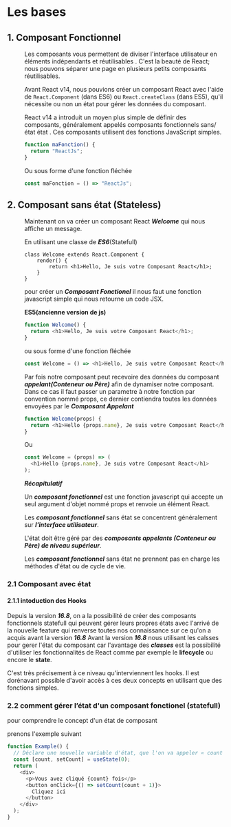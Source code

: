 # Les bases

## 1. Composant Fonctionnel

<dl>
<dd>

Les composants vous permettent de diviser l'interface utilisateur en éléments indépendants et réutilisables . C'est la beauté de React; nous pouvons séparer une page en plusieurs petits composants réutilisables.

Avant React v14, nous pouvions créer un composant React avec l'aide de `React.Component` (dans ES6) ou `React.createClass` (dans ES5), qu'il nécessite ou non un état pour gérer les données du composant.

React v14 a introduit un moyen plus simple de définir des composants, généralement appelés composants fonctionnels sans/état état .
Ces composants utilisent des fonctions JavaScript simples.

```javascript
function maFonction() {
  return "ReactJs";
}
```

Ou sous forme d'une fonction fléchée

```javascript
const maFonction = () => "ReactJs";
```

</dd>

## 2. Composant sans état (Stateless)

<dd>

Maintenant on va créer un composant React **_Welcome_** qui nous affiche un message.

En utilisant une classe de **_ES6_**(Statefull)

```JSX
class Welcome extends React.Component {
    render() {
        return <h1>Hello, Je suis votre Composant React</h1>;
    }
}
```

pour créer un **_Composant Fonctionel_** il nous faut une fonction javascript simple qui nous retourne un code JSX.

**ES5(ancienne version de js)**

```javascript
function Welcome() {
  return <h1>Hello, Je suis votre Composant React</h1>;
}
```

ou sous forme d'une fonction fléchée

```javascript
const Welcome = () => <h1>Hello, Je suis votre Composant React</h1>;
```

Par fois notre composant peut recevoire des données du composant **_appelant(Conteneur ou Père)_** afin de dynamiser notre composant.
Dans ce cas il faut passer un parametre à notre fonction par convention nommé props, ce dernier contiendra toutes les données envoyées par le **_Composant Appelant_**


```javascript
function Welcome(props) {
  return <h1>Hello {props.name}, Je suis votre Composant React</h1>;
}
```

Ou

```javascript
const Welcome = (props) => (
  <h1>Hello {props.name}, Je suis votre Composant React</h1>
);
```

**_Récapitulatif_**

Un **_composant fonctionnel_** est une fonction javascript qui accepte un seul argument d'objet nommé props et renvoie un élément React.

Les **_composant fonctionnel_** sans état se concentrent généralement sur **_l'interface utilisateur_**.

L'état doit être géré par des **_composants appelants (Conteneur ou Père) de niveau supérieur_**.

Les **_composant fonctionnel_** sans état ne prennent pas en charge les méthodes d'état ou de cycle de vie.

</dd>
</dl>

### 2.1 Composant avec état
#### 2.1.1 intoduction des Hooks

Depuis la version **_16.8_**, on a la possibilité de créer des composants fonctionnels statefull qui peuvent gérer leurs propres états avec l'arrivé de la nouvelle feature qui renverse toutes nos connaissance sur ce qu'on a acquis avant la version **_16.8_**
Avant la version **_16.8_** nous utilisant les calsses pour gerer l'état du composant car l'avantage des **_classes_** est la possibilité d'utiliser les fonctionnalités de React comme par exemple le **lifecycle** ou encore le **state**.

C'est très précisement à ce niveau qu'interviennent les hooks. Il est dorénavant possible d'avoir accès à ces deux concepts en utilisant que des fonctions simples.

### 2.2 comment gérer l’état d'un composant fonctionel (statefull)

pour comprendre le concept d'un état de composant 

prenons l'exemple suivant 

```javascript
function Example() {
  // Déclare une nouvelle variable d'état, que l'on va appeler « count »
  const [count, setCount] = useState(0);
  return (
    <div>
      <p>Vous avez cliqué {count} fois</p>
      <button onClick={() => setCount(count + 1)}>
        Cliquez ici
      </button>
    </div>
  );
}
```
